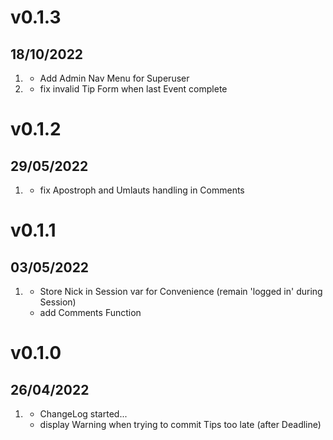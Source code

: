 # v0.1.3
##  18/10/2022

1. [](#new)
    * Add Admin Nav Menu for Superuser
2. [](#bugfix)
    * fix invalid Tip Form when last Event complete

# v0.1.2
##  29/05/2022

1. [](#bugfix)
    * fix Apostroph and Umlauts handling in Comments

# v0.1.1
##  03/05/2022

1. [](#new)
    * Store Nick in Session var for Convenience (remain 'logged in' during Session)
    * add Comments Function

# v0.1.0
##  26/04/2022

1. [](#new)
    * ChangeLog started...
    * display Warning when trying to commit Tips too late (after Deadline)
